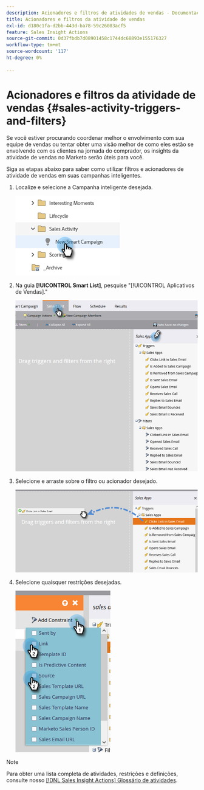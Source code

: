 ```yaml
---
description: Acionadores e filtros de atividades de vendas - Documentação do Marketo - Documentação do produto
title: Acionadores e filtros da atividade de vendas
exl-id: d180c1fa-d2bb-443d-ba78-59c26083acf5
feature: Sales Insight Actions
source-git-commit: 0d37fbdb7d08901458c1744dc68893e155176327
workflow-type: tm+mt
source-wordcount: '117'
ht-degree: 0%

---
```


# Acionadores e filtros da atividade de vendas {#sales-activity-triggers-and-filters}

Se você estiver procurando coordenar melhor o envolvimento com sua equipe de vendas ou tentar obter uma visão melhor de como eles estão se envolvendo com os clientes na jornada do comprador, os insights da atividade de vendas no Marketo serão úteis para você.

Siga as etapas abaixo para saber como utilizar filtros e acionadores de atividade de vendas em suas campanhas inteligentes.

1. Localize e selecione a Campanha inteligente desejada.

   ![](assets/sales-activity-triggers-and-filters-1.png)

1. Na guia **[!UICONTROL Smart List]**, pesquise &quot;[!UICONTROL Aplicativos de Vendas].&quot;

   ![](assets/sales-activity-triggers-and-filters-2.png)

1. Selecione e arraste sobre o filtro ou acionador desejado.

   ![](assets/sales-activity-triggers-and-filters-3.png)

1. Selecione quaisquer restrições desejadas.

   ![](assets/sales-activity-triggers-and-filters-4.png)

>[!NOTE]
>
>Para obter uma lista completa de atividades, restrições e definições, consulte nosso [[!DNL Sales Insight Actions] Glossário de atividades](/help/marketo/product-docs/marketo-sales-insight/actions/marketo/sales-insight-actions-activity-glossary.md).
